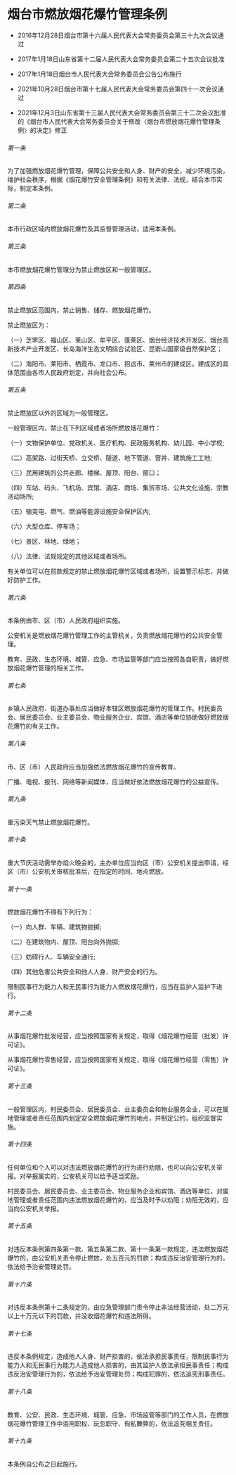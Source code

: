 # 烟台市燃放烟花爆竹管理条例

- 2016年12月28日烟台市第十六届人民代表大会常务委员会第三十九次会议通过

- 2017年1月18日山东省第十二届人民代表大会常务委员会第二十五次会议批准

- 2017年1月18日烟台市人民代表大会常务委员会公告公布施行

- 2021年10月28日烟台市第十七届人民代表大会常务委员会第四十一次会议通过

- 2021年12月3日山东省第十三届人民代表大会常务委员会第三十二次会议批准的《烟台市人民代表大会常务委员会关于修改〈烟台市燃放烟花爆竹管理条例〉的决定》修正

<!-- INFO END -->

###### 第一条

为了加强燃放烟花爆竹管理，保障公共安全和人身、财产的安全，减少环境污染，维护社会秩序，根据《烟花爆竹安全管理条例》和有关法律、法规，结合本市实际，制定本条例。

###### 第二条

本市行政区域内燃放烟花爆竹及其监督管理活动，适用本条例。

###### 第三条

本市燃放烟花爆竹管理分为禁止燃放区和一般管理区。

###### 第四条

禁止燃放区范围内，禁止销售、储存、燃放烟花爆竹。

禁止燃放区为：

（一）芝罘区、福山区、莱山区、牟平区、蓬莱区、烟台经济技术开发区、烟台高新技术产业开发区、长岛海洋生态文明综合试验区、昆嵛山国家级自然保护区；

（二）海阳市、莱阳市、栖霞市、龙口市、招远市、莱州市的建成区。建成区的具体范围由各市人民政府划定，并向社会公布。

###### 第五条

禁止燃放区以外的区域为一般管理区。

一般管理区内，禁止在下列区域或者场所燃放烟花爆竹：

（一）文物保护单位、党政机关、医疗机构、民政服务机构、幼儿园、中小学校;

（二）高架路、过街天桥、立交桥、隧道、地下管道、窨井、建筑施工工地;

（三）民用建筑的公共走廊、楼梯、屋顶、阳台、窗口；

（四）车站、码头、飞机场、宾馆、酒店、商场、集贸市场、公共文化设施、宗教活动场所;

（五）输变电、燃气、燃油等能源设施安全保护区内;

（六）大型仓库、停车场；

（七）景区、林地、绿地；

（八）法律、法规规定的其他区域或者场所。

有关单位可以在前款规定的禁止燃放烟花爆竹区域或者场所，设置警示标志，并做好防护工作。

###### 第六条

本条例由市、区（市）人民政府组织实施。

公安机关是燃放烟花爆竹管理工作的主管机关，负责燃放烟花爆竹的公共安全管理。

教育、民政、生态环境、城管、应急、市场监管等部门应当按照各自职责，做好燃放烟花爆竹管理的相关工作。

###### 第七条

乡镇人民政府、街道办事处应当做好本辖区燃放烟花爆竹的管理工作。村民委员会、居民委员会、业主委员会、物业服务企业、宾馆、酒店等单位协助做好燃放烟花爆竹的有关工作。

###### 第八条

市、区（市）人民政府应当加强依法燃放烟花爆竹的宣传教育。

广播、电视、报刊、网络等新闻媒体，应当做好依法燃放烟花爆竹的公益宣传。

###### 第九条

重污染天气禁止燃放烟花爆竹。

###### 第十条

重大节庆活动需举办焰火晚会的，主办单位应当向区（市）公安机关提出申请，经区（市）公安机关审核批准后，在指定的时间、地点燃放。

###### 第十一条

燃放烟花爆竹不得有下列行为：

（一）向人群、车辆、建筑物抛掷;

（二）在建筑物内、屋顶、阳台向外抛掷;

（三）妨碍行人、车辆安全通行;

（四）其他危害公共安全和他人人身、财产安全的行为。

限制民事行为能力人和无民事行为能力人燃放烟花爆竹，应当在监护人监护下进行。

###### 第十二条

从事烟花爆竹批发经营，应当按照国家有关规定，取得《烟花爆竹经营（批发）许可证》。

从事烟花爆竹零售经营，应当按照国家有关规定，取得《烟花爆竹经营（零售）许可证》。

###### 第十三条

一般管理区内，村民委员会、居民委员会、业主委员会和物业服务企业，可以在属地管理或者责任范围内划定安全燃放烟花爆竹的地点，并制定公约，组织监督实施。

###### 第十四条

任何单位和个人可以对违法燃放烟花爆竹的行为进行劝阻，也可以向公安机关举报。对举报属实的，公安机关可以给予适当奖励。

村民委员会、居民委员会、业主委员会、物业服务企业和宾馆、酒店等单位，对属地管理或者责任范围内违法燃放烟花爆竹的，应当及时予以劝阻；劝阻无效的，应当向公安机关举报。

###### 第十五条

对违反本条例第四条第一款、第五条第二款、第十一条第一款规定，违法燃放烟花爆竹的，由公安机关责令停止燃放，处五百元的罚款；构成违反治安管理行为的，依法给予治安管理处罚。

###### 第十六条

对违反本条例第十二条规定的，由应急管理部门责令停止非法经营活动，处二万元以上十万元以下的罚款，并没收烟花爆竹和违法所得。

###### 第十七条

违反本条例规定，造成他人人身、财产损害的，依法承担民事责任，限制民事行为能力人和无民事行为能力人造成他人损害的，由其监护人依法承担民事责任；构成违反治安管理行为的，依法给予治安管理处罚；构成犯罪的，依法追究刑事责任。

###### 第十八条

教育、公安、民政、生态环境、城管、应急、市场监管等部门的工作人员，在燃放烟花爆竹管理工作中滥用职权、玩忽职守、徇私舞弊的，依法追究相关责任。

###### 第十九条

本条例自公布之日起施行。

